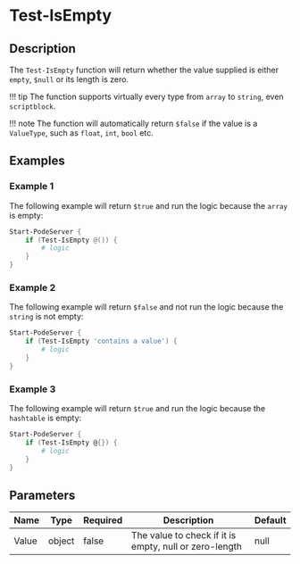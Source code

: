 # Test-IsEmpty

## Description

The `Test-IsEmpty` function will return whether the value supplied is either `empty`, `$null` or its length is zero.

!!! tip
    The function supports virtually every type from `array` to `string`, even `scriptblock`.

!!! note
    The function will automatically return `$false` if the value is a `ValueType`, such as `float`, `int`, `bool` etc.

## Examples

### Example 1

The following example will return `$true` and run the logic because the `array` is empty:

```powershell
Start-PodeServer {
    if (Test-IsEmpty @()) {
        # logic
    }
}
```

### Example 2

The following example will return `$false` and not run the logic because the `string` is not empty:

```powershell
Start-PodeServer {
    if (Test-IsEmpty 'contains a value') {
        # logic
    }
}
```

### Example 3

The following example will return `$true` and run the logic because the `hashtable` is empty:

```powershell
Start-PodeServer {
    if (Test-IsEmpty @{}) {
        # logic
    }
}
```

## Parameters

| Name | Type | Required | Description | Default |
| ---- | ---- | -------- | ----------- | ------- |
| Value | object | false | The value to check if it is empty, null or zero-length | null |

